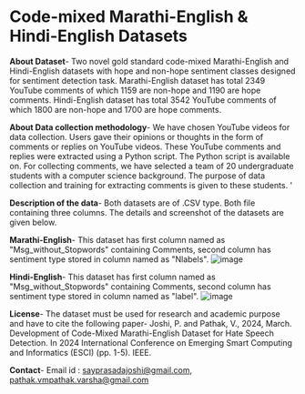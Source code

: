 # Code-mixed Marathi-English & Hindi-English Datasets

**About Dataset**-
Two novel gold standard code-mixed Marathi-English and Hindi-English datasets with hope and non-hope sentiment classes designed for sentiment detection task. Marathi-English dataset has total 2349 YouTube comments of which 1159  are non-hope and 1190 are hope comments. Hindi-English dataset has total 3542 YouTube comments of which 1800  are non-hope and 1700 are hope comments.


**About Data collection methodology**-
We have chosen YouTube videos for data collection. Users gave their opinions or thoughts in the form of comments or replies on YouTube videos. These YouTube comments and replies were extracted using a Python script. The Python script is available on. For collecting comments, we have selected a team of 20 undergraduate students with a computer science background. The purpose of data collection and training for extracting comments is given to these students. '


**Description of the data**-
Both datasets are of .CSV type. Both file containing three columns. The details and screenshot of the datasets are given below.

**Marathi-English**-
This dataset has first column named as "Msg_without_Stopwords" containing Comments, second column has sentiment type stored in column named as "Nlabels". 
![image](https://github.com/user-attachments/assets/c534e16d-7a37-432e-8c02-428afc81d162)

**Hindi-English**-
This dataset has first column named as "Msg_without_Stopwords" containing Comments, second column has sentiment type stored in column named as "label". 
![image](https://github.com/user-attachments/assets/f052102b-1cdb-4298-8d2b-6c9c747bc9c4)

**License**-
The dataset must be used for research and academic purpose and have to cite the following paper-
Joshi, P. and Pathak, V., 2024, March. Development of Code-Mixed Marathi-English Dataset for Hate Speech Detection. In 2024 International Conference on Emerging Smart Computing and Informatics (ESCI) (pp. 1-5). IEEE.

**Contact**-
Email id : sayprasadajoshi@gmail.com, pathak.vmpathak.varsha@gmail.com
